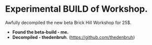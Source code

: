 # Experimental BUILD of Workshop.
Awfully decompiled the new beta Brick Hill Workshop for 25$.

- **Found the beta-build - me.**
- **Decompiled - thedenbruh**. (https://github.com/thedenbruh)
